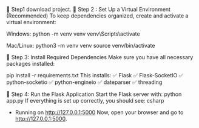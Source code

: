 🔹 Step1  download project.
🔹 Step 2 : Set Up a Virtual Environment (Recommended)
To keep dependencies organized, create and activate a virtual environment:

Windows:
python -m venv venv
venv\Scripts\activate

Mac/Linux:
python3 -m venv venv
source venv/bin/activate

🔹 Step 3: Install Required Dependencies
Make sure you have all necessary packages installed:

pip install -r requirements.txt
This installs: ✅ Flask
✅ Flask-SocketIO
✅ python-socketio
✅ python-engineio
✅ dateparser
✅ threading

🔹 Step 4: Run the Flask Application
Start the Flask server with:
python app.py
If everything is set up correctly, you should see:
csharp

 * Running on http://127.0.0.1:5000
Now, open your browser and go to http://127.0.0.1:5000.
